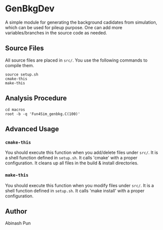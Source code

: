 # GenBkgDev
A simple module for generating the background cadidates from simulation, which can be used for pileup purpose. One can add more variables/branches in the source code as needed. 

## Source Files

All source files are placed in `src/`.
You use the following commands to compile them.

```
source setup.sh
cmake-this
make-this
```

## Analysis Procedure
```
cd macros
root -b -q 'Fun4Sim_genbkg.C(100)'
``` 
## Advanced Usage

### `cmake-this`

You should execute this function when you add/delete files under `src/`.
It is a shell function defined in `setup.sh`.
It calls 'cmake' with a proper configuration.
It cleans up all files in the build & install directories.

### `make-this`

You should execute this function when you modify files under `src/`.
It is a shell function defined in `setup.sh`.
It calls 'make install' with a proper configuration.

## Author
Abinash Pun
